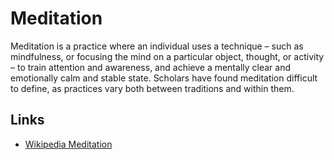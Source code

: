 # Meditation

Meditation is a practice where an individual uses a technique – such as mindfulness, or focusing the mind on a particular object, thought, or activity – to train attention and awareness, and achieve a mentally clear and emotionally calm and stable state. Scholars have found meditation difficult to define, as practices vary both between traditions and within them.

## Links

- [Wikipedia Meditation](https://en.wikipedia.org/wiki/Meditation)
